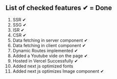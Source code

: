 ## List of checked features ✔ = Done
1) SSR ✔
2) SSG ✔
3) ISR ✔
4) CSR ✔
5) Data fetching in server component ✔
6) Data fetching in client component ✔
7) Dynamic Routes implemented ✔
8) Added a Youtube vide on the page ✔
9) Hosted in Vercel Successfully ✔
10) Added next js optimized fonts
11) Added next js optimizes Image component ✔

